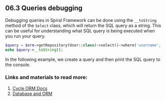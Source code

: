 ## 06.3 Queries debugging

Debugging queries in Spiral Framework can be done using the `__toString` method of the `Select` class, which will return the SQL query as a string. This can be useful for understanding what SQL query is being executed when you run your query.

```php
$query = $orm->getRepository(User::class)->select()->where('username', 'test');
echo $query->__toString();
```

In the following example, we create a query and then print the SQL query to the console.

### Links and materials to read more:
1. [Cycle ORM Docs](https://cycle-orm.dev/docs)
2. [Database and ORM](https://spiral.dev/docs/basics-orm/current/en)

